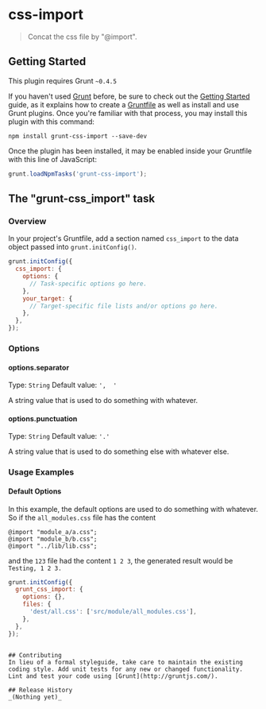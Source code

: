 # css-import

> Concat the css file by "@import".

## Getting Started
This plugin requires Grunt `~0.4.5`

If you haven't used [Grunt](http://gruntjs.com/) before, be sure to check out the [Getting Started](http://gruntjs.com/getting-started) guide, as it explains how to create a [Gruntfile](http://gruntjs.com/sample-gruntfile) as well as install and use Grunt plugins. Once you're familiar with that process, you may install this plugin with this command:

```shell
npm install grunt-css-import --save-dev
```

Once the plugin has been installed, it may be enabled inside your Gruntfile with this line of JavaScript:

```js
grunt.loadNpmTasks('grunt-css-import');
```

## The "grunt-css_import" task

### Overview
In your project's Gruntfile, add a section named `css_import` to the data object passed into `grunt.initConfig()`.

```js
grunt.initConfig({
  css_import: {
    options: {
      // Task-specific options go here.
    },
    your_target: {
      // Target-specific file lists and/or options go here.
    },
  },
});
```

### Options

#### options.separator
Type: `String`
Default value: `',  '`

A string value that is used to do something with whatever.

#### options.punctuation
Type: `String`
Default value: `'.'`

A string value that is used to do something else with whatever else.

### Usage Examples

#### Default Options
In this example, the default options are used to do something with whatever. So if the `all_modules.css` file has the content


    @import "module_a/a.css";
    @import "module_b/b.css";
    @import "../lib/lib.css";

 and the `123` file had the content `1 2 3`, the generated result would be `Testing, 1 2 3.`

```js
grunt.initConfig({
  grunt_css_import: {
    options: {},
    files: {
      'dest/all.css': ['src/module/all_modules.css'],
    },
  },
});
```

```

## Contributing
In lieu of a formal styleguide, take care to maintain the existing coding style. Add unit tests for any new or changed functionality. Lint and test your code using [Grunt](http://gruntjs.com/).

## Release History
_(Nothing yet)_
